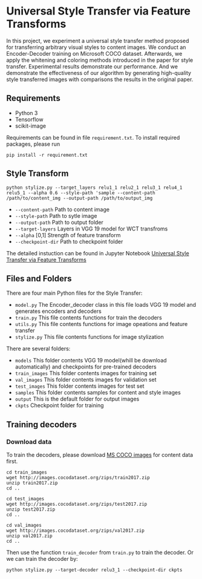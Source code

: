 # Universal Style Transfer via Feature Transforms

In this project, we experiment a universal style transfer method proposed for transferring arbitrary visual styles to content images. We conduct an Encoder-Decoder training on Microsoft COCO dataset. Afterwards, we apply the whitening and coloring methods introduced in the paper for style transfer. Experimental results demonstrate our performance. And we demonstrate the effectiveness of our algorithm by generating high-quality style transferred images with comparisons the results in the original paper.

## Requirements
* Python 3
* Tensorflow
* scikit-image

Requirements can be found in file `requirement.txt`. To install required packages, please run

```pip install -r requirement.txt```

## Style Transform
```python stylize.py --target_layers relu1_1 relu2_1 relu3_1 relu4_1 relu5_1 --alpha 0.6 --style-path 'sample --content-path /path/to/content_img --output-path /path/to/output_img```

* `--content-path` Path to content image 
* `--style-path` Path to sytle image
* `--output-path` Path to output folder
* `--target-layers` Layers in VGG 19 model for WCT transfroms
* `--alpha`  [0,1] Strength of feature transform
* `--checkpoint-dir` Path to checkpoint folder

The detailed instuction can be found in Jupyter Notebook [Universal Style Transfer via Feature Transforms](Universal_Style_Transfer_via_Feature_Transforms.ipynb)

## Files and Folders
There are four main Python files for the Style Transfer:
* `model.py` The Encoder_decoder class in this file loads VGG 19 model and generates encoders and decoders
* `train.py` This file contents functions for train the decoders 
* `utils.py` This file contents functions for image opeations and feature transfer
* `stylize.py` This file contents functions for image stylization

There are several folders:
* `models` This folder contents VGG 19 model(whill be download automatically) and checkpoints for pre-trained decoders
* `train_images` This folder contents images for training set
* `val_images` This folder contents images for validation set
* `test_images` This folder contents images for test set
* `samples` This folder contents samples for content and style images 
* `output` This is the default folder for output images
* `ckpts` Checkpoint folder for training

## Training decoders
### Download data 

To train the decoders, please download [MS COCO images](http://mscoco.org/dataset/#download) for content data first.
```shell
cd train_images 
wget http://images.cocodataset.org/zips/train2017.zip
unzip train2017.zip
cd ..
```

```shell
cd test_images 
wget http://images.cocodataset.org/zips/test2017.zip
unzip test2017.zip
cd ..
```

```shell
cd val_images 
wget http://images.cocodataset.org/zips/val2017.zip
unzip val2017.zip
cd ..
```

Then use the function `train_decoder` from `train.py` to train the decoder. Or we can train the decoder by:

```python stylize.py --target-decoder relu3_1 --checkpoint-dir ckpts```